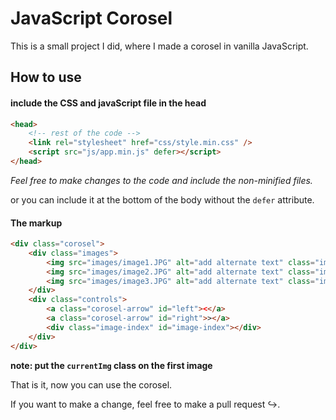 # JavaScript Corosel

This is a small project I did, where I made a corosel in vanilla JavaScript.

## How to use

<!-- prettier-ignore -->
#### include the CSS and javaScript file in the head

```html
<head>
	<!-- rest of the code -->
	<link rel="stylesheet" href="css/style.min.css" />
	<script src="js/app.min.js" defer></script>
</head>
```

_Feel free to make changes to the code and include the non-minified files._

or you can include it at the bottom of the body without the `defer` attribute.

#### The markup

<!-- prettier-ignore -->
```html
<div class="corosel">
    <div class="images">
        <img src="images/image1.JPG" alt="add alternate text" class="img-corosel currentImg">
        <img src="images/image2.JPG" alt="add alternate text" class="img-corosel" />
        <img src="images/image3.JPG" alt="add alternate text" class="img-corosel" />
    </div>
    <div class="controls">
        <a class="corosel-arrow" id="left"><</a>
        <a class="corosel-arrow" id="right">></a>
        <div class="image-index" id="image-index"></div>
    </div>
</div>
```

**note: put the `currentImg` class on the first image**

That is it, now you can use the corosel.

If you want to make a change, feel free to make a pull request ↪️.
